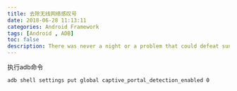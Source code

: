 ```yaml
---
title: 去除无线网络感叹号
date: 2018-06-28 11:13:11
categories: Android Framework
tags: [Android , ADB]
toc: false
description: There was never a night or a problem that could defeat sunrise or hope. — Bernard Williams 
---
```

执行adb命令
```
adb shell settings put global captive_portal_detection_enabled 0
```

